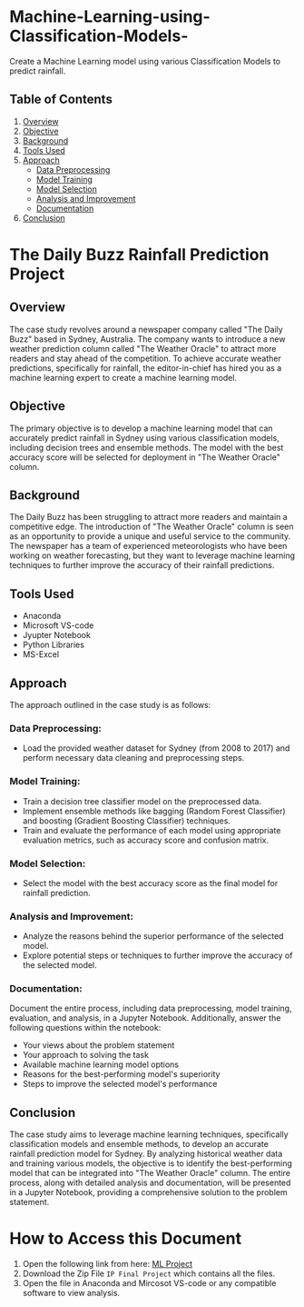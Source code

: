 # Machine-Learning-using-Classification-Models-
Create a Machine Learning model using various Classification Models to predict rainfall.

## Table of Contents

1. [Overview](#overview)
2. [Objective](#objective)
3. [Background](#background)
4. [Tools Used](#tools-used)
5. [Approach](#approach)
    - [Data Preprocessing](#data-preprocessing)
    - [Model Training](#model-training)
    - [Model Selection](#model-selection)
    - [Analysis and Improvement](#analysis-and-improvement)
    - [Documentation](#documentation)
6. [Conclusion](#conclusion)
   

# The Daily Buzz Rainfall Prediction Project

## Overview
The case study revolves around a newspaper company called "The Daily Buzz" based in Sydney, Australia. The company wants to introduce a new weather prediction column called "The Weather Oracle" to attract more readers and stay ahead of the competition. To achieve accurate weather predictions, specifically for rainfall, the editor-in-chief has hired you as a machine learning expert to create a machine learning model.

## Objective
The primary objective is to develop a machine learning model that can accurately predict rainfall in Sydney using various classification models, including decision trees and ensemble methods. The model with the best accuracy score will be selected for deployment in "The Weather Oracle" column.

## Background
The Daily Buzz has been struggling to attract more readers and maintain a competitive edge. The introduction of "The Weather Oracle" column is seen as an opportunity to provide a unique and useful service to the community. The newspaper has a team of experienced meteorologists who have been working on weather forecasting, but they want to leverage machine learning techniques to further improve the accuracy of their rainfall predictions.

## Tools Used

- Anaconda
- Microsoft VS-code
- Jyupter Notebook
- Python Libraries
- MS-Excel

## Approach
The approach outlined in the case study is as follows:

### Data Preprocessing: 
- Load the provided weather dataset for Sydney (from 2008 to 2017) and perform necessary data cleaning and preprocessing steps.

### Model Training:
  - Train a decision tree classifier model on the preprocessed data.
  - Implement ensemble methods like bagging (Random Forest Classifier) and boosting (Gradient Boosting Classifier) techniques.
  - Train and evaluate the performance of each model using appropriate evaluation metrics, such as accuracy score and confusion matrix.

### Model Selection: 
- Select the model with the best accuracy score as the final model for rainfall prediction.

### Analysis and Improvement:
  - Analyze the reasons behind the superior performance of the selected model.
  - Explore potential steps or techniques to further improve the accuracy of the selected model.

### Documentation: 
Document the entire process, including data preprocessing, model training, evaluation, and analysis, in a Jupyter Notebook. Additionally, answer the following questions within the notebook:
  - Your views about the problem statement
  - Your approach to solving the task
  - Available machine learning model options
  - Reasons for the best-performing model's superiority
  - Steps to improve the selected model's performance

## Conclusion
The case study aims to leverage machine learning techniques, specifically classification models and ensemble methods, to develop an accurate rainfall prediction model for Sydney. By analyzing historical weather data and training various models, the objective is to identify the best-performing model that can be integrated into "The Weather Oracle" column. The entire process, along with detailed analysis and documentation, will be presented in a Jupyter Notebook, providing a comprehensive solution to the problem statement.

# How to Access this Document 

1. Open the following link from here: [ML Project](https://trainings.internshala.com/uploads/interview-preparation-ds-pgc/uploads/projects/v_1/3839758/66163cd369ae8.rar)
2. Download the Zip File `IP Final Project` which contains all the files.
3. Open the file in Anaconda and Mircosot VS-code or any compatible software to view analysis.
